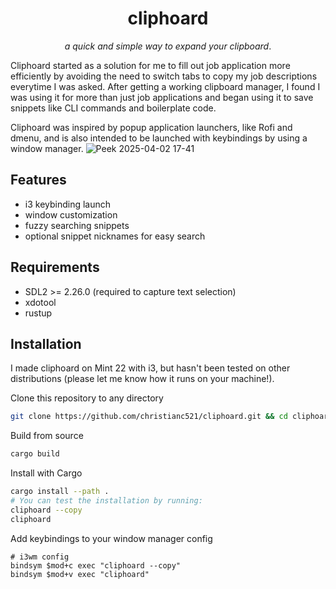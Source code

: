 <h1 align="center"> cliphoard </h1>
<p align="center"><i>a quick and simple way to expand your clipboard</i>.</p>

Cliphoard started as a solution for me to fill out job application more efficiently by avoiding the need to switch tabs to copy my job descriptions everytime I was asked. After getting a working clipboard manager, I found I was using it for more than just job applications and began using it to save snippets like CLI commands and boilerplate code.

Cliphoard was inspired by popup application launchers, like Rofi and dmenu, and is also intended to be launched with keybindings by using a window manager.
![Peek 2025-04-02 17-41](https://github.com/user-attachments/assets/7a07e35f-b3bd-4874-b53c-3bc40d3fdd8d)

## Features
- i3 keybinding launch
- window customization
- fuzzy searching snippets
- optional snippet nicknames for easy search

## Requirements
- SDL2 >= 2.26.0 (required to capture text selection)
- xdotool
- rustup

## Installation
I made cliphoard on Mint 22 with i3, but hasn't been tested on other distributions (please let me know how it runs on your machine!).

Clone this repository to any directory
````bash
git clone https://github.com/christianc521/cliphoard.git && cd cliphoard
````

Build from source
````bash
cargo build
````

Install with Cargo
````bash
cargo install --path .
# You can test the installation by running:
cliphoard --copy
cliphoard
````

Add keybindings to your window manager config
````
# i3wm config
bindsym $mod+c exec "cliphoard --copy"
bindsym $mod+v exec "cliphoard"
````


